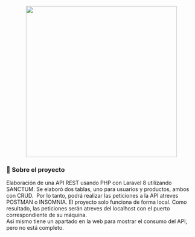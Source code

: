 <p align="center"><a href="https://laravel.com" target="_blank"><img src="https://raw.githubusercontent.com/laravel/art/master/logo-lockup/5%20SVG/2%20CMYK/1%20Full%20Color/laravel-logolockup-cmyk-red.svg" width="400"></a></p>
<h3>
  🚀 Sobre el proyecto
</h3> 

<p> 
Elaboración de una API REST usando PHP con Laravel 8 utilizando SANCTUM. Se elaboró dos tablas, uno para usuarios y productos, ambos con CRUD.  Por lo tanto, podrá realizar las peticiones a la API atreves POSTMAN o INSOMNIA. El proyecto solo funciona de forma local. Como resultado, las peticiones serán atreves del localhost con el puerto correspondiente de su máquina.
<br>
Así mismo tiene un apartado en la web para mostrar el consumo del API, pero no está completo.
</p>
